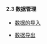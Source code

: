 #### 2.3 数据管理

* [数据的导入](/guan-li-yuan-shou-ce/qi-ye-hou-tai/shu-ju-guan-li/shu-ju-dao-ru.md)

* [数据导出](/guan-li-yuan-shou-ce/qi-ye-hou-tai/shu-ju-guan-li/shu-ju-dao-chu.md)